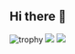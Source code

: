 ## Hi there 👋

<!--
**Fn-front/Fn-front** is a ✨ _special_ ✨ repository because its `README.md` (this file) appears on your GitHub profile.

Here are some ideas to get you started:

- 🔭 I’m currently working on ...
- 🌱 I’m currently learning ...
- 👯 I’m looking to collaborate on ...
- 🤔 I’m looking for help with ...
- 💬 Ask me about ...
- 📫 How to reach me: ...
- 😄 Pronouns: ...
- ⚡ Fun fact: ...
-->

![trophy](https://github-profile-trophy.vercel.app/?username=Fn-front&theme=onedark)
![](http://github-profile-summary-cards.vercel.app/api/cards/stats?username=Fn-front&theme=gruvbox)
![](http://github-profile-summary-cards.vercel.app/api/cards/most-commit-language?username=Fn-front&theme=gruvbox)

